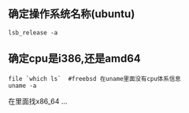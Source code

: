 ## 确定操作系统名称(ubuntu)
```
lsb_release -a
```

## 确定cpu是i386,还是amd64
```
file `which ls`  #freebsd 在uname里面没有cpu体系信息
uname -a
```
在里面找x86_64 ...